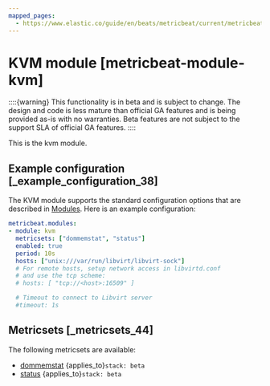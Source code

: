 ```yaml
---
mapped_pages:
  - https://www.elastic.co/guide/en/beats/metricbeat/current/metricbeat-module-kvm.html
---
```


# KVM module [metricbeat-module-kvm]

::::{warning}
This functionality is in beta and is subject to change. The design and code is less mature than official GA features and is being provided as-is with no warranties. Beta features are not subject to the support SLA of official GA features.
::::


This is the kvm module.


## Example configuration [_example_configuration_38]

The KVM module supports the standard configuration options that are described in [Modules](/reference/metricbeat/configuration-metricbeat.md). Here is an example configuration:

```yaml
metricbeat.modules:
- module: kvm
  metricsets: ["dommemstat", "status"]
  enabled: true
  period: 10s
  hosts: ["unix:///var/run/libvirt/libvirt-sock"]
  # For remote hosts, setup network access in libvirtd.conf
  # and use the tcp scheme:
  # hosts: [ "tcp://<host>:16509" ]

  # Timeout to connect to Libvirt server
  #timeout: 1s
```


## Metricsets [_metricsets_44]

The following metricsets are available:

* [dommemstat](/reference/metricbeat/metricbeat-metricset-kvm-dommemstat.md)  {applies_to}`stack: beta`
* [status](/reference/metricbeat/metricbeat-metricset-kvm-status.md)  {applies_to}`stack: beta`
